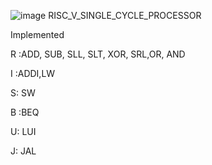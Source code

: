 ![image](https://github.com/Sneha-Sri-dulam/Single_cycle_codes/assets/142168940/fb93de21-9d48-45d6-aaa2-5d78cf25a53d)
RISC_V_SINGLE_CYCLE_PROCESSOR

Implemented

R	:ADD, SUB, SLL, SLT, XOR, SRL,OR, AND

I :ADDI,LW

S:	SW

B	:BEQ

U:	LUI

J:	JAL

